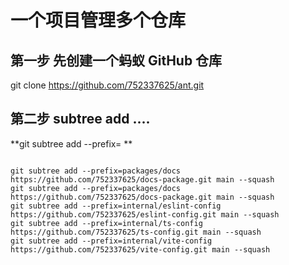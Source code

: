 # 一个项目管理多个仓库

## 第一步 先创建一个蚂蚁 GitHub 仓库

git clone https://github.com/752337625/ant.git

## 第二步 subtree add ....

**git subtree add --prefix= **

```shell

git subtree add --prefix=packages/docs https://github.com/752337625/docs-package.git main --squash
git subtree add --prefix=packages/docs https://github.com/752337625/docs-package.git main --squash
git subtree add --prefix=internal/eslint-config https://github.com/752337625/eslint-config.git main --squash
git subtree add --prefix=internal/ts-config https://github.com/752337625/ts-config.git main --squash
git subtree add --prefix=internal/vite-config https://github.com/752337625/vite-config.git main --squash
```

